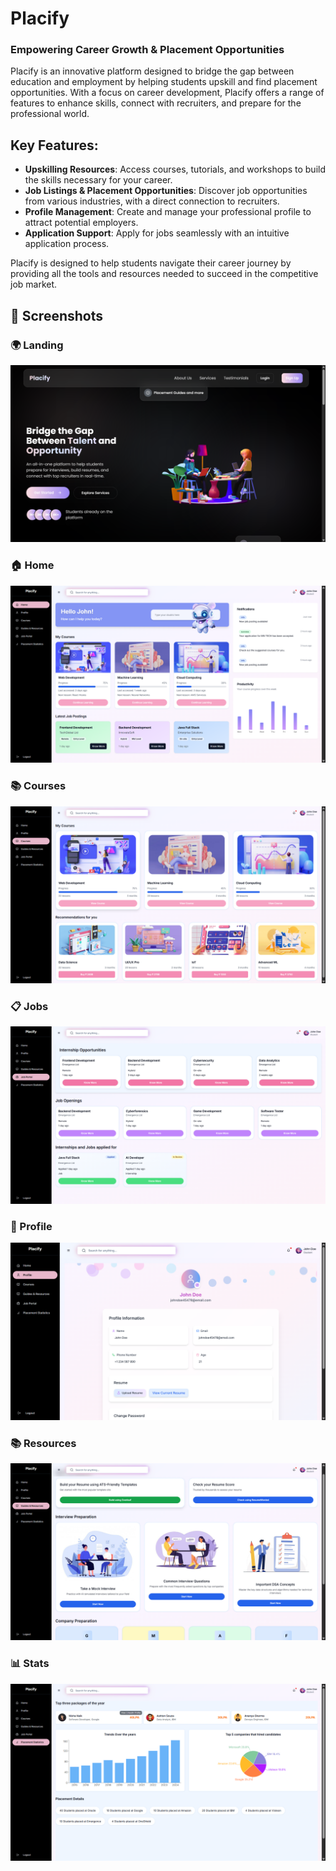 # Placify

### Empowering Career Growth & Placement Opportunities

Placify is an innovative platform designed to bridge the gap between education and employment by helping students upskill and find placement opportunities. With a focus on career development, Placify offers a range of features to enhance skills, connect with recruiters, and prepare for the professional world.

## Key Features:
- **Upskilling Resources**: Access courses, tutorials, and workshops to build the skills necessary for your career.
- **Job Listings & Placement Opportunities**: Discover job opportunities from various industries, with a direct connection to recruiters.
- **Profile Management**: Create and manage your professional profile to attract potential employers.
- **Application Support**: Apply for jobs seamlessly with an intuitive application process.

Placify is designed to help students navigate their career journey by providing all the tools and resources needed to succeed in the competitive job market.

## 📸 Screenshots
### 🌍 Landing
![Landing](Screenshots/landing.png)

### 🏠 Home
![Home](Screenshots/home.png)

### 📚 Courses
![Courses](Screenshots/courses.png)

### 📋 Jobs
![Jobs](Screenshots/jobs.png)

### 👤 Profile
![Profile](Screenshots/profile.png)

### 📚 Resources
![Resources](Screenshots/resources.png)

### 📊 Stats
![Stats](Screenshots/stats.png)

